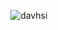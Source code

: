 <p align="center"> <img src="https://komarev.com/ghpvc/?username=davhsi&label=Profile%20views&color=0e75b6&style=flat" alt="davhsi" /> </p>


